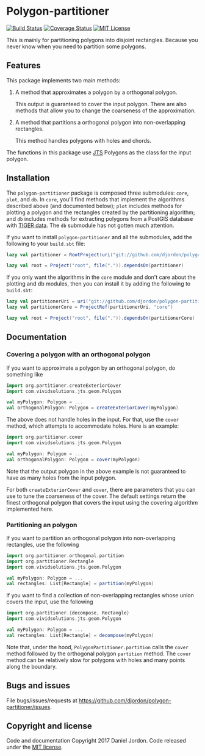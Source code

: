 Polygon-partitioner
===================

[![Build Status](https://travis-ci.org/djordon/polygon-partitioner.svg?branch=master)](https://travis-ci.org/djordon/polygon-partitioner)
[![Coverage Status](https://coveralls.io/repos/github/djordon/polygon-partitioner/badge.svg?branch=master)](https://coveralls.io/github/djordon/polygon-partitioner?branch=master)
[![MIT License](https://img.shields.io/github/license/mashape/apistatus.svg)](https://opensource.org/licenses/MIT)

This is mainly for partitioning polygons into disjoint rectangles. Because you never know when you need to partition some polygons.


Features
--------

This package implements two main methods:

1.  A method that approximates a polygon by a orthogonal polygon.

    This output is guaranteed to cover the input polygon. There are also methods that allow you to change the coarseness of the approximation.

2.  A method that partitions a orthogonal polygon into non-overlapping rectangles.

    This method handles polygons with holes and chords.

The functions in this package use [JTS](https://github.com/locationtech/jts) Polygons as the class for the input polygon.


Installation
------------

The `polygon-partitioner` package is composed three submodules: `core`, `plot`, and `db`. In `core`, you'll find methods that implement the algorithms described above (and documented below); `plot` includes methods for plotting a polygon and the rectangles created by the partitioning algorithm; and `db` includes methods for extracting polygons from a PostGIS database with [TIGER data](https://www.census.gov/geo/maps-data/data/tiger-geodatabases.html). The `db` submodule has not gotten much attention.

If you want to install `polygon-partitioner` and all the submodules, add the following to your `build.sbt` file:

```scala
lazy val partitioner = RootProject(uri("git://github.com/djordon/polygon-partitioner.git#v0.1.0"))

lazy val root = Project("root", file(".")).dependsOn(partitioner)
```

If you only want the algorithms in the `core` module and don't care about the plotting and db modules, then you can install it by adding the following to `build.sbt`:

```scala
lazy val partitionerUri = uri("git://github.com/djordon/polygon-partitioner.git#v0.1.0")
lazy val partitionerCore = ProjectRef(partitionerUri, "core")

lazy val root = Project("root", file(".")).dependsOn(partitionerCore)
```


Documentation
-------------


### Covering a polygon with an orthogonal polygon

If you want to approximate a polygon by an orthogonal polygon, do something like

```scala
import org.partitioner.createExteriorCover
import com.vividsolutions.jts.geom.Polygon

val myPolygon: Polygon = ...
val orthogonalPolygon: Polygon = createExteriorCover(myPolygon)
```

The above does not handle holes in the input. For that, use the `cover` method, which attempts to accommodate holes. Here is an example:

```scala
import org.partitioner.cover
import com.vividsolutions.jts.geom.Polygon

val myPolygon: Polygon = ...
val orthogonalPolygon: Polygon = cover(myPolygon)
```

Note that the output polygon in the above example is not guaranteed to have as many holes from the input polygon.

For both `createExteriorCover` and `cover`, there are parameters that you can use to tune the coarseness of the cover. The default settings return the finest orthogonal polygon that covers the input using the covering algorithm implemented here.


### Partitioning an polygon

If you want to partition an orthogonal polygon into non-overlapping rectangles, use the following

```scala
import org.partitioner.orthogonal.partition
import org.partitioner.Rectangle
import com.vividsolutions.jts.geom.Polygon

val myPolygon: Polygon = ...
val rectangles: List[Rectangle] = partition(myPolygon)
```

If you want to find a collection of non-overlapping rectangles whose union covers the input, use the following

```scala
import org.partitioner.{decompose, Rectangle}
import com.vividsolutions.jts.geom.Polygon

val myPolygon: Polygon = ...
val rectangles: List[Rectangle] = decompose(myPolygon)
```

Note that, under the hood, `PolygonPartitioner.partition` calls the `cover` method followed by the orthogonal polygon `partition` method. The `cover` method can be relatively slow for polygons with holes and many points along the boundary.


Bugs and issues
---------------

File bugs/issues/requests at <https://github.com/djordon/polygon-partitioner/issues>.


Copyright and license
---------------------

Code and documentation Copyright 2017 Daniel Jordon. Code released under the [MIT license](https://github.com/djordon/polygon-partitioner/blob/master/LICENSE.txt).

